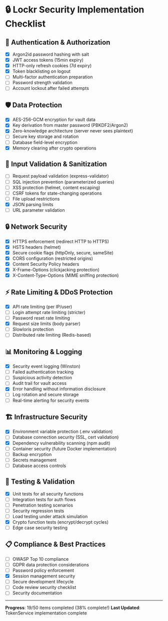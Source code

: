 # 🔒 Lockr Security Implementation Checklist

## 🔐 Authentication & Authorization
- [x] Argon2id password hashing with salt
- [x] JWT access tokens (15min expiry)
- [x] HTTP-only refresh cookies (7d expiry)
- [x] Token blacklisting on logout
- [ ] Multi-factor authentication preparation
- [ ] Password strength validation
- [ ] Account lockout after failed attempts

## 🛡️ Data Protection
- [x] AES-256-GCM encryption for vault data
- [x] Key derivation from master password (PBKDF2/Argon2)
- [x] Zero-knowledge architecture (server never sees plaintext)
- [ ] Secure key storage and rotation
- [ ] Database field-level encryption
- [x] Memory clearing after crypto operations

## 🚦 Input Validation & Sanitization
- [ ] Request payload validation (express-validator)
- [ ] SQL injection prevention (parameterized queries)
- [ ] XSS protection (helmet, content escaping)
- [ ] CSRF tokens for state-changing operations
- [ ] File upload restrictions
- [x] JSON parsing limits
- [ ] URL parameter validation

## 🔒 Network Security
- [x] HTTPS enforcement (redirect HTTP to HTTPS)
- [x] HSTS headers (helmet)
- [x] Secure cookie flags (httpOnly, secure, sameSite)
- [x] CORS configuration (restricted origins)
- [x] Content Security Policy headers
- [x] X-Frame-Options (clickjacking protection)
- [x] X-Content-Type-Options (MIME sniffing protection)

## ⚡ Rate Limiting & DDoS Protection
- [x] API rate limiting (per IP/user)
- [ ] Login attempt rate limiting (stricter)
- [ ] Password reset rate limiting
- [x] Request size limits (body parser)
- [ ] Slowloris protection
- [ ] Distributed rate limiting (Redis-based)

## 📊 Monitoring & Logging
- [x] Security event logging (Winston)
- [ ] Failed authentication tracking
- [ ] Suspicious activity detection
- [ ] Audit trail for vault access
- [x] Error handling without information disclosure
- [ ] Log rotation and secure storage
- [ ] Real-time alerting for security events

## 🏗️ Infrastructure Security
- [x] Environment variable protection (.env validation)
- [ ] Database connection security (SSL, cert validation)
- [x] Dependency vulnerability scanning (npm audit)
- [ ] Container security (future Docker implementation)
- [ ] Backup encryption
- [ ] Secrets management
- [ ] Database access controls

## 🧪 Testing & Validation
- [x] Unit tests for all security functions
- [ ] Integration tests for auth flows
- [ ] Penetration testing scenarios
- [ ] Security regression tests
- [ ] Load testing under attack simulation
- [x] Crypto function tests (encrypt/decrypt cycles)
- [ ] Edge case security testing

## 📋 Compliance & Best Practices
- [ ] OWASP Top 10 compliance
- [ ] GDPR data protection considerations
- [ ] Password policy enforcement
- [x] Session management security
- [ ] Secure development lifecycle
- [ ] Code review security checklist
- [ ] Security documentation

---
**Progress**: 19/50 items completed (38% complete!)
**Last Updated**: TokenService implementation complete 